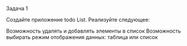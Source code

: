 Задача 1

Создайте приложение todo List. Реализуйте следующее:

Возможность удалять и добавлять элементы в список
Возможность выбирать режим отображения данных: таблица или список